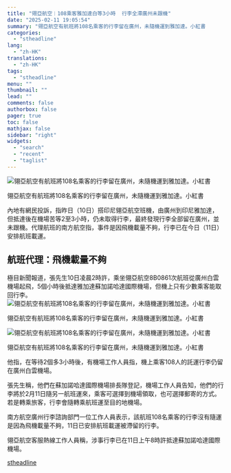 ```yaml
---
title: "翎亞航空︱108乘客雅加達白等3小時  行李全滯廣州未跟機"
date: "2025-02-11 19:05:54"
summary: "翎亞航空有航班將108名乘客的行李留在廣州，未隨機運到雅加達。小紅書       內地有網民..."
categories:
  - "stheadline"
lang:
  - "zh-HK"
translations:
  - "zh-HK"
tags:
  - "stheadline"
menu: ""
thumbnail: ""
lead: ""
comments: false
authorbox: false
pager: true
toc: false
mathjax: false
sidebar: "right"
widgets:
  - "search"
  - "recent"
  - "taglist"
---
```


![翎亞航空有航班將108名乘客的行李留在廣州，未隨機運到雅加達。小紅書](https://image.stheadline.com/f/680p0/0x0/100/none/5cb576e60d4bf8202061f39e71702eaf/stheadline/inewsmedia/20250211/_2025021118342294400.jpg)

翎亞航空有航班將108名乘客的行李留在廣州，未隨機運到雅加達。小紅書




內地有網民投訴，指昨日（10日）搭印尼翎亞航空班機，由廣州到印尼雅加達，但抵達後在機場苦等2至3小時，仍未取得行李，最終發現行李全部留在廣州，並未跟機。代理航班的南方航空指，事件是因飛機載量不夠，行李已在今日（11日）安排航班載運。

航班代理：飛機載量不夠
-----------

極目新聞報道，張先生10日凌晨2時許，乘坐翎亞航空8B0861次航班從廣州白雲機場起飛，5個小時後抵達雅加達蘇加諾哈達國際機場，但機上只有少數乘客能取回行李。
 ![翎亞航空有航班將108名乘客的行李留在廣州，未隨機運到雅加達。小紅書](https://image.hkhl.hk/f/1024p0/0x0/100/none/78df9df666c842bb8599b48a391683c0/2025-02/TransNusa_GVmIlT1bgAQ35vH.jpg)


翎亞航空有航班將108名乘客的行李留在廣州，未隨機運到雅加達。小紅書



 ![翎亞航空有航班將108名乘客的行李留在廣州，未隨機運到雅加達。小紅書](https://image.hkhl.hk/f/1024p0/0x0/100/none/2fd33dd9d98622d71782744348d9742a/2025-02/_1_____16.jpg)


翎亞航空有航班將108名乘客的行李留在廣州，未隨機運到雅加達。小紅書




他指，在等待2個多3小時後，有機場工作人員指，機上乘客108人的託運行李仍留在廣州白雲機場。

張先生稱，他們在蘇加諾哈達國際機場排長隊登記，機場工作人員告知，他們的行李將於2月11日隨另一航班運來，乘客可選擇到機場領取，也可選擇郵寄的方式。若是轉乘旅客，行李會隨轉乘航班運至目的地機場。

南方航空廣州行李諮詢部門一位工作人員表示，該航班108名乘客的行李沒有隨運是因為飛機載量不夠，11日已安排航班載運被滯留的行李。

翎亞航空客服熱線工作人員稱，涉事行李已在11日上午8時許抵達蘇加諾哈達國際機場。

[stheadline](https://std.stheadline.com/realtime/article/2052174/即時-中國-翎亞航空︱108乘客雅加達白等3小時-行李全滯廣州未跟機)
